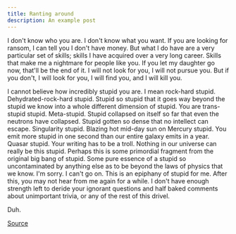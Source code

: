 ```yaml
---
title: Ranting around
description: An example post
---
```

I don't know who you are. I don't know what you want. If you are looking for ransom, I can tell you I don't have money. But what I do have are a very particular set of skills; skills I have acquired over a very long career. Skills that make me a nightmare for people like you. If you let my daughter go now, that'll be the end of it. I will not look for you, I will not pursue you. But if you don't, I will look for you, I will find you, and I will kill you.

I cannot believe how incredibly stupid you are. I mean rock-hard stupid. Dehydrated-rock-hard stupid. Stupid so stupid that it goes way beyond the stupid we know into a whole different dimension of stupid. You are trans-stupid stupid. Meta-stupid. Stupid collapsed on itself so far that even the neutrons have collapsed. Stupid gotten so dense that no intellect can escape. Singularity stupid. Blazing hot mid-day sun on Mercury stupid. You emit more stupid in one second than our entire galaxy emits in a year. Quasar stupid. Your writing has to be a troll. Nothing in our universe can really be this stupid. Perhaps this is some primordial fragment from the original big bang of stupid. Some pure essence of a stupid so uncontaminated by anything else as to be beyond the laws of physics that we know. I'm sorry. I can't go on. This is an epiphany of stupid for me. After this, you may not hear from me again for a while. I don't have enough strength left to deride your ignorant questions and half baked comments about unimportant trivia, or any of the rest of this drivel. 

Duh. 

[Source](https://forum.bodybuilding.com/showthread.php?t=130900363&pagenumber=1)